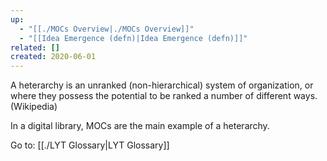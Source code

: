 ```yaml
---
up:
  - "[[./MOCs Overview|./MOCs Overview]]"
  - "[[Idea Emergence (defn)|Idea Emergence (defn)]]"
related: []
created: 2020-06-01
---
```

A heterarchy is an unranked (non-hierarchical) system of organization, or where they possess the potential to be ranked a number of different ways. (Wikipedia)

In a digital library, MOCs are the main example of a heterarchy.

Go to: [[./LYT Glossary|LYT Glossary]]